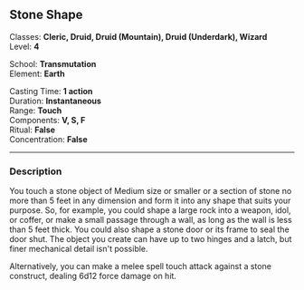 ## Stone Shape

Classes: **Cleric, Druid, Druid (Mountain), Druid (Underdark), Wizard**  
Level: **4**  

School: **Transmutation**  
Element: **Earth**  

Casting Time: **1 action**  
Duration: **Instantaneous**  
Range: **Touch**  
Components: **V, S, F**  
Ritual: **False**  
Concentration: **False**  

------

### Description

You touch a stone object of Medium size or smaller or a section of stone no more than 5 feet in any dimension and form it into any shape that suits your purpose. So, for example, you could shape a large rock into a weapon, idol, or coffer, or make a small passage through a wall, as long as the wall is less than 5 feet thick. You could also shape a stone door or its frame to seal the door shut. The object you create can have up to two hinges and a latch, but finer mechanical detail isn't possible.

Alternatively, you can make a melee spell touch attack against a stone construct, dealing 6d12 force damage on hit.